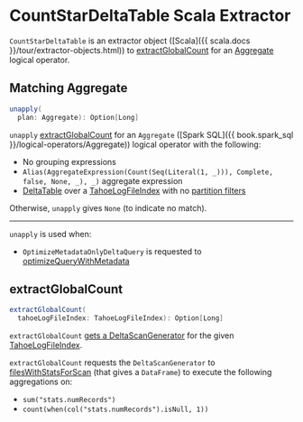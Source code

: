 # CountStarDeltaTable Scala Extractor

`CountStarDeltaTable` is an extractor object ([Scala]({{ scala.docs }}/tour/extractor-objects.html)) to [extractGlobalCount](#extractGlobalCount) for an [Aggregate](#unapply) logical operator.

## <span id="unapply"> Matching Aggregate

```scala
unapply(
  plan: Aggregate): Option[Long]
```

`unapply` [extractGlobalCount](#extractGlobalCount) for an `Aggregate` ([Spark SQL]({{ book.spark_sql }}/logical-operators/Aggregate)) logical operator with the following:

* No grouping expressions
* `Alias(AggregateExpression(Count(Seq(Literal(1, _))), Complete, false, None, _), _)` aggregate expression
* [DeltaTable](../DeltaTable.md#unapply) over a [TahoeLogFileIndex](../TahoeLogFileIndex.md) with no [partition filters](../TahoeLogFileIndex.md#partitionFilters)

Otherwise, `unapply` gives `None` (to indicate no match).

---

`unapply` is used when:

* `OptimizeMetadataOnlyDeltaQuery` is requested to [optimizeQueryWithMetadata](OptimizeMetadataOnlyDeltaQuery.md#optimizeQueryWithMetadata)

## <span id="extractGlobalCount"> extractGlobalCount

```scala
extractGlobalCount(
  tahoeLogFileIndex: TahoeLogFileIndex): Option[Long]
```

`extractGlobalCount` [gets a DeltaScanGenerator](OptimizeMetadataOnlyDeltaQuery.md#getDeltaScanGenerator) for the given [TahoeLogFileIndex](../TahoeLogFileIndex.md).

`extractGlobalCount` requests the `DeltaScanGenerator` to [filesWithStatsForScan](DeltaScanGenerator.md#filesWithStatsForScan) (that gives a `DataFrame`) to execute the following aggregations on:

* `sum("stats.numRecords")`
* `count(when(col("stats.numRecords").isNull, 1))`
